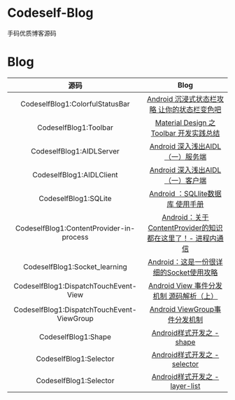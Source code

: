 # Codeself-Blog
手码优质博客源码

# Blog

|源码|Blog|
|:--:|:--:|
|CodeselfBlog1:ColorfulStatusBar|[Android 沉浸式状态栏攻略 让你的状态栏变色吧](https://blog.csdn.net/lmj623565791/article/details/48649563)|
|CodeselfBlog1:Toolbar|[Material Design 之 Toolbar 开发实践总结](https://www.jianshu.com/p/e2ae6aaff696)|
|CodeselfBlog1:AIDLServer|[Android 深入浅出AIDL（一）服务端](https://blog.csdn.net/qian520ao/article/details/78072250)|
|CodeselfBlog1:AIDLClient|[Android 深入浅出AIDL（一）客户端](https://blog.csdn.net/qian520ao/article/details/78072250)|
|CodeselfBlog1:SQLite|[Android ：SQLlite数据库 使用手册](https://www.jianshu.com/p/8e3f294e2828)|
|CodeselfBlog1:ContentProvider-in-process|[Android：关于ContentProvider的知识都在这里了！- 进程内通信](https://www.jianshu.com/p/ea8bc4aaf057)|
|CodeselfBlog1:Socket_learning|[Android：这是一份很详细的Socket使用攻略](https://www.jianshu.com/p/089fb79e308b)|
|CodeselfBlog1:DispatchTouchEvent-View|[Android View 事件分发机制 源码解析（上）](https://blog.csdn.net/lmj623565791/article/details/38960443)|
|CodeselfBlog1:DispatchTouchEvent-ViewGroup|[Android ViewGroup事件分发机制](https://blog.csdn.net/lmj623565791/article/details/39102591)|
|CodeselfBlog1:Shape|[Android样式开发之 - shape](https://blog.csdn.net/amoscxy/article/details/80400790)|
|CodeselfBlog1:Selector|[Android样式开发之 - selector](https://blog.csdn.net/amoscxy/article/details/80592547)|
|CodeselfBlog1:Selector|[Android样式开发之 - layer-list](https://blog.csdn.net/amoscxy/article/details/80593839)|